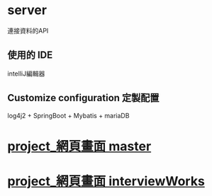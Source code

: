 # server

連接資料的API

## 使用的 IDE

intelliJ編輯器

## Customize configuration 定製配置

log4j2 + SpringBoot + Mybatis + mariaDB

# [project_網頁畫面 master](https://github.com/LifanC/project_document/blob/master/showWeb.md)
# [project_網頁畫面 interviewWorks](https://github.com/LifanC/project_document/blob/InterviewWorks/showWeb.md)
